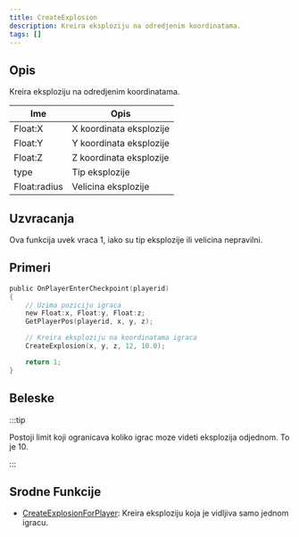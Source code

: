 ```yaml
---
title: CreateExplosion
description: Kreira eksploziju na odredjenim koordinatama.
tags: []
---
```


## Opis

Kreira eksploziju na odredjenim koordinatama.

| Ime          | Opis                    |
| ------------ | ----------------------- |
| Float:X      | X koordinata eksplozije |
| Float:Y      | Y koordinata eksplozije |
| Float:Z      | Z koordinata eksplozije |
| type         | Tip eksplozije          |
| Float:radius | Velicina eksplozije     |

## Uzvracanja

Ova funkcija uvek vraca 1, iako su tip eksplozije ili velicina nepravilni.

## Primeri

```c
public OnPlayerEnterCheckpoint(playerid)
{
    // Uzima poziciju igraca
    new Float:x, Float:y, Float:z;
    GetPlayerPos(playerid, x, y, z);

    // Kreira eksploziju na koordinatama igraca
    CreateExplosion(x, y, z, 12, 10.0);

    return 1;
}
```

## Beleske

:::tip

Postoji limit koji ogranicava koliko igrac moze videti eksplozija odjednom. To je 10.

:::

## Srodne Funkcije

- [CreateExplosionForPlayer](CreateExplosionForPlayer.md): Kreira eksploziju koja je vidljiva samo jednom igracu.
